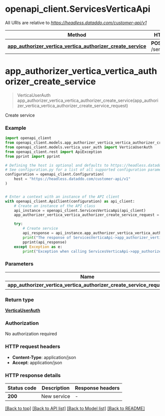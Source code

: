 # openapi_client.ServicesVerticaApi

All URIs are relative to *https://headless.dataddo.com/customer-api/v1*

Method | HTTP request | Description
------------- | ------------- | -------------
[**app_authorizer_vertica_vertica_authorizer_create_service**](ServicesVerticaApi.md#app_authorizer_vertica_vertica_authorizer_create_service) | **POST** /services/vertica | Create service


# **app_authorizer_vertica_vertica_authorizer_create_service**
> VerticaUserAuth app_authorizer_vertica_vertica_authorizer_create_service(app_authorizer_vertica_vertica_authorizer_create_service_request)

Create service

### Example


```python
import openapi_client
from openapi_client.models.app_authorizer_vertica_vertica_authorizer_create_service_request import AppAuthorizerVerticaVerticaAuthorizerCreateServiceRequest
from openapi_client.models.vertica_user_auth import VerticaUserAuth
from openapi_client.rest import ApiException
from pprint import pprint

# Defining the host is optional and defaults to https://headless.dataddo.com/customer-api/v1
# See configuration.py for a list of all supported configuration parameters.
configuration = openapi_client.Configuration(
    host = "https://headless.dataddo.com/customer-api/v1"
)


# Enter a context with an instance of the API client
with openapi_client.ApiClient(configuration) as api_client:
    # Create an instance of the API class
    api_instance = openapi_client.ServicesVerticaApi(api_client)
    app_authorizer_vertica_vertica_authorizer_create_service_request = openapi_client.AppAuthorizerVerticaVerticaAuthorizerCreateServiceRequest() # AppAuthorizerVerticaVerticaAuthorizerCreateServiceRequest | 

    try:
        # Create service
        api_response = api_instance.app_authorizer_vertica_vertica_authorizer_create_service(app_authorizer_vertica_vertica_authorizer_create_service_request)
        print("The response of ServicesVerticaApi->app_authorizer_vertica_vertica_authorizer_create_service:\n")
        pprint(api_response)
    except Exception as e:
        print("Exception when calling ServicesVerticaApi->app_authorizer_vertica_vertica_authorizer_create_service: %s\n" % e)
```



### Parameters


Name | Type | Description  | Notes
------------- | ------------- | ------------- | -------------
 **app_authorizer_vertica_vertica_authorizer_create_service_request** | [**AppAuthorizerVerticaVerticaAuthorizerCreateServiceRequest**](AppAuthorizerVerticaVerticaAuthorizerCreateServiceRequest.md)|  | 

### Return type

[**VerticaUserAuth**](VerticaUserAuth.md)

### Authorization

No authorization required

### HTTP request headers

 - **Content-Type**: application/json
 - **Accept**: application/json

### HTTP response details

| Status code | Description | Response headers |
|-------------|-------------|------------------|
**200** | New service |  -  |

[[Back to top]](#) [[Back to API list]](../README.md#documentation-for-api-endpoints) [[Back to Model list]](../README.md#documentation-for-models) [[Back to README]](../README.md)

